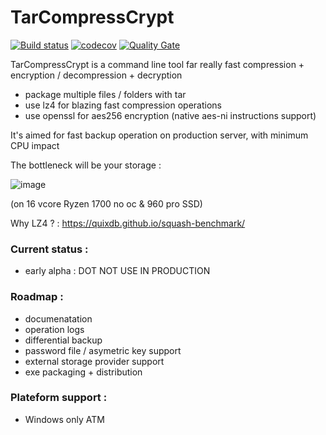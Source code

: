 # TarCompressCrypt

[![Build status](https://ci.appveyor.com/api/projects/status/9mdd3hlgm234ey38/branch/master?svg=true)](https://ci.appveyor.com/project/Raph/tarcompresscrypt/branch/master)
[![codecov](https://codecov.io/gh/rducom/TarCompressCrypt/branch/master/graph/badge.svg)](https://codecov.io/gh/rducom/TarCompressCrypt)
[![Quality Gate](https://sonarcloud.io/api/badges/gate?key=TCC)](https://sonarcloud.io/dashboard?id=TCC)


TarCompressCrypt is a command line tool far really fast compression + encryption / decompression + decryption
- package multiple files / folders with tar
- use lz4 for blazing fast compression operations
- use openssl for aes256 encryption (native aes-ni instructions support)

It's aimed for fast backup operation on production server, with minimum CPU impact

The bottleneck will be your storage :

![image](https://user-images.githubusercontent.com/5228175/33807616-e57be752-ddd9-11e7-8ea8-0b26cae6e228.png)

(on 16 vcore Ryzen 1700 no oc & 960 pro SSD)

Why LZ4 ? : https://quixdb.github.io/squash-benchmark/

### Current status : 
- early alpha : DOT NOT USE IN PRODUCTION  

### Roadmap :
- documenatation
- operation logs
- differential backup
- password file / asymetric key support
- external storage provider support
- exe packaging + distribution

### Plateform support : 
- Windows only ATM
